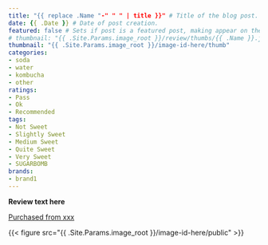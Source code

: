 ```yaml
---
title: "{{ replace .Name "-" " " | title }}" # Title of the blog post.
date: {{ .Date }} # Date of post creation.
featured: false # Sets if post is a featured post, making appear on the home page side bar.
# thumbnail: "{{ .Site.Params.image_root }}/review/thumbs/{{ .Name }}.jpg" # Sets thumbnail image appearing inside card on homepage.
thumbnail: "{{ .Site.Params.image_root }}/image-id-here/thumb"
categories:
- soda
- water
- kombucha
- other
ratings:
- Pass
- Ok
- Recommended
tags:
- Not Sweet
- Slightly Sweet
- Medium Sweet
- Quite Sweet
- Very Sweet
- SUGARBOMB
brands:
- brand1
---
```


**Review text here**

[Purchased from xxx](https://some.site)

{{< figure src="{{ .Site.Params.image_root }}/image-id-here/public" >}}